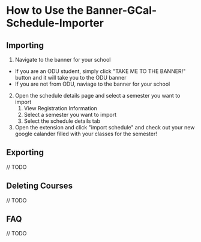 # How to Use the Banner-GCal-Schedule-Importer

## Importing
1. Navigate to the banner for your school
- If you are an ODU student, simply click "TAKE ME TO THE BANNER!" button and it will take you to the ODU banner
- If you are not from ODU, naviage to the banner for your school
2. Open the schedule details page and select a semester you want to import
    1. View Registration Information
    2. Select a semester you want to import
    3. Select the schedule details tab
3. Open the extension and click "import schedule" and check out your new google calander filled with your classes for the semester!

## Exporting
// TODO

## Deleting Courses
// TODO

## FAQ
// TODO

